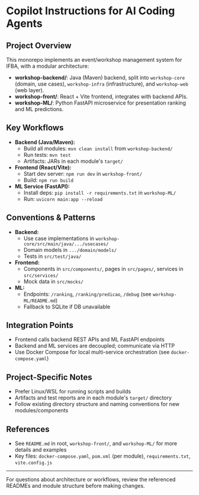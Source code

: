 # Copilot Instructions for AI Coding Agents

## Project Overview
This monorepo implements an event/workshop management system for IFBA, with a modular architecture:
- **workshop-backend/**: Java (Maven) backend, split into `workshop-core` (domain, use cases), `workshop-infra` (infrastructure), and `workshop-web` (web layer).
- **workshop-front/**: React + Vite frontend, integrates with backend APIs.
- **workshop-ML/**: Python FastAPI microservice for presentation ranking and ML predictions.

## Key Workflows
- **Backend (Java/Maven):**
  - Build all modules: `mvn clean install` from `workshop-backend/`
  - Run tests: `mvn test`
  - Artifacts: JARs in each module's `target/`
- **Frontend (React/Vite):**
  - Start dev server: `npm run dev` in `workshop-front/`
  - Build: `npm run build`
- **ML Service (FastAPI):**
  - Install deps: `pip install -r requirements.txt` in `workshop-ML/`
  - Run: `uvicorn main:app --reload`

## Conventions & Patterns
- **Backend:**
  - Use case implementations in `workshop-core/src/main/java/.../usecases/`
  - Domain models in `.../domain/models/`
  - Tests in `src/test/java/`
- **Frontend:**
  - Components in `src/components/`, pages in `src/pages/`, services in `src/services/`
  - Mock data in `src/mocks/`
- **ML:**
  - Endpoints: `/ranking`, `/ranking/predicao`, `/debug` (see `workshop-ML/README.md`)
  - Fallback to SQLite if DB unavailable

## Integration Points
- Frontend calls backend REST APIs and ML FastAPI endpoints
- Backend and ML services are decoupled; communicate via HTTP
- Use Docker Compose for local multi-service orchestration (see `docker-compose.yaml`)

## Project-Specific Notes
- Prefer Linux/WSL for running scripts and builds
- Artifacts and test reports are in each module's `target/` directory
- Follow existing directory structure and naming conventions for new modules/components

## References
- See `README.md` in root, `workshop-front/`, and `workshop-ML/` for more details and examples
- Key files: `docker-compose.yaml`, `pom.xml` (per module), `requirements.txt`, `vite.config.js`

---
For questions about architecture or workflows, review the referenced READMEs and module structure before making changes.